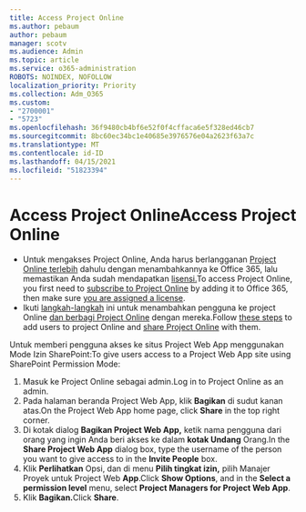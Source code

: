 ```yaml
---
title: Access Project Online
ms.author: pebaum
author: pebaum
manager: scotv
ms.audience: Admin
ms.topic: article
ms.service: o365-administration
ROBOTS: NOINDEX, NOFOLLOW
localization_priority: Priority
ms.collection: Adm_O365
ms.custom:
- "2700001"
- "5723"
ms.openlocfilehash: 36f9480cb4bf6e52f0f4cffaca6e5f328ed46cb7
ms.sourcegitcommit: 8bc60ec34bc1e40685e3976576e04a2623f63a7c
ms.translationtype: MT
ms.contentlocale: id-ID
ms.lasthandoff: 04/15/2021
ms.locfileid: "51823394"
---
```

# <a name="access-project-online"></a><span data-ttu-id="e162c-102">Access Project Online</span><span class="sxs-lookup"><span data-stu-id="e162c-102">Access Project Online</span></span>

- <span data-ttu-id="e162c-103">Untuk mengakses Project Online, Anda harus berlangganan [Project Online terlebih](https://docs.microsoft.com/ProjectOnline/get-started-with-project-online) dahulu dengan menambahkannya ke Office 365, lalu memastikan Anda sudah mendapatkan [lisensi.](https://docs.microsoft.com/ProjectOnline/step-1-sign-up-for-project-online#next-make-sure-you-can-get-in)</span><span class="sxs-lookup"><span data-stu-id="e162c-103">To access Project Online, you first need to [subscribe to Project Online](https://docs.microsoft.com/ProjectOnline/get-started-with-project-online) by adding it to Office 365, then make sure [you are assigned a license](https://docs.microsoft.com/ProjectOnline/step-1-sign-up-for-project-online#next-make-sure-you-can-get-in).</span></span>
- <span data-ttu-id="e162c-104">Ikuti [langkah-langkah](https://docs.microsoft.com/ProjectOnline/step-2-add-people-to-project-online) ini untuk menambahkan pengguna ke project Online [dan berbagi Project Online](https://docs.microsoft.com/ProjectOnline/step-2-add-people-to-project-online#4-finally-share-project-online-with-the-people-you-added) dengan mereka.</span><span class="sxs-lookup"><span data-stu-id="e162c-104">Follow [these steps](https://docs.microsoft.com/ProjectOnline/step-2-add-people-to-project-online) to add users to project Online and [share Project Online](https://docs.microsoft.com/ProjectOnline/step-2-add-people-to-project-online#4-finally-share-project-online-with-the-people-you-added) with them.</span></span>

<span data-ttu-id="e162c-105">Untuk memberi pengguna akses ke situs Project Web App menggunakan Mode Izin SharePoint:</span><span class="sxs-lookup"><span data-stu-id="e162c-105">To give users access to a Project Web App site using SharePoint Permission Mode:</span></span>

1. <span data-ttu-id="e162c-106">Masuk ke Project Online sebagai admin.</span><span class="sxs-lookup"><span data-stu-id="e162c-106">Log in to Project Online as an admin.</span></span>
2. <span data-ttu-id="e162c-107">Pada halaman beranda Project Web App, klik **Bagikan** di sudut kanan atas.</span><span class="sxs-lookup"><span data-stu-id="e162c-107">On the Project Web App home page, click **Share** in the top right corner.</span></span>
3. <span data-ttu-id="e162c-108">Di kotak dialog **Bagikan Project Web App,** ketik nama pengguna dari orang yang ingin Anda beri akses ke dalam **kotak Undang** Orang.</span><span class="sxs-lookup"><span data-stu-id="e162c-108">In the **Share Project Web App** dialog box, type the username of the person you want to give access to in the **Invite People** box.</span></span>
4. <span data-ttu-id="e162c-109">Klik **Perlihatkan** Opsi, dan di menu **Pilih tingkat izin,** pilih Manajer Proyek untuk Project Web **App**.</span><span class="sxs-lookup"><span data-stu-id="e162c-109">Click **Show Options**, and in the **Select a permission level** menu, select **Project Managers for Project Web App**.</span></span>
5. <span data-ttu-id="e162c-110">Klik **Bagikan.**</span><span class="sxs-lookup"><span data-stu-id="e162c-110">Click **Share**.</span></span>
